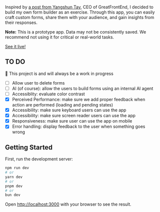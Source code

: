 Inspired by [a post from Yangshun Tay](https://www.linkedin.com/feed/update/urn:li:activity:7317396289673916418?updateEntityUrn=urn%3Ali%3Afs_updateV2%3A%28urn%3Ali%3Aactivity%3A7317396289673916418%2CFEED_DETAIL%2CEMPTY%2CDEFAULT%2Cfalse%29), CEO of GreatFrontEnd, I decided to build my own form builder as an exercise.
Through this app, you can easily craft custom forms, share them with your audience, and gain insights from their responses.

**Note:** This is a prototype app. Data may not be consistently saved. We recommend not using it for critical or real-world tasks.

[See it live!](https://form-builder-kappa-orcin.vercel.app/)


## TO DO
🚧 This project is and will always be a work in progress

- [ ] Allow user to delete forms
- [ ] AI (of course): allow the users to build forms using an internal AI agent
- [ ] Accessiblity: evaluate color contrast
- [x] Perceived Performance: make sure we add proper feedback when action are performed (loading and pending states)
- [x] Accessibility: make sure keyboard users can use the app
- [x] Accessibility: make sure screen reader users can use the app
- [x] Responsiveness: make sure user can use the app on mobile
- [x] Error handling: display feedback to the user when something goes wrong

## Getting Started

First, run the development server:

```bash
npm run dev
# or
yarn dev
# or
pnpm dev
# or
bun dev
```

Open [http://localhost:3000](http://localhost:3000) with your browser to see the result.
